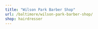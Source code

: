 ```yaml
---
title: "Wilson Park Barber Shop"
url: /baltimore/wilson-park-barber-shop/
shop: hairdresser
---
```

